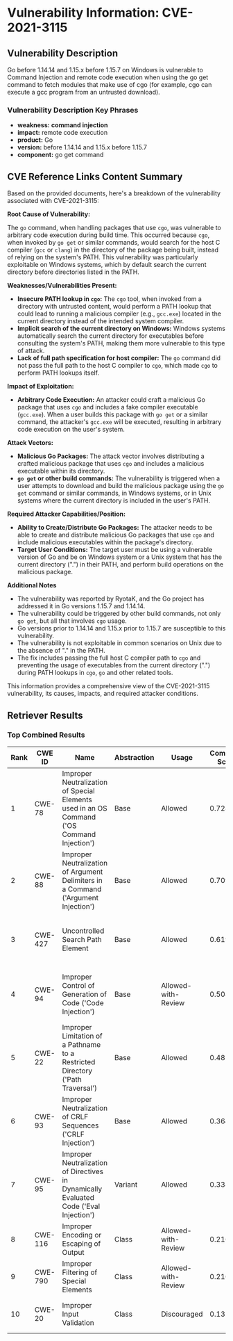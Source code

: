 # Vulnerability Information: CVE-2021-3115

## Vulnerability Description
Go before 1.14.14 and 1.15.x before 1.15.7 on Windows is vulnerable to Command Injection and remote code execution when using the go get command to fetch modules that make use of cgo (for example, cgo can execute a gcc program from an untrusted download).

### Vulnerability Description Key Phrases
- **weakness:** **command injection**
- **impact:** remote code execution
- **product:** Go
- **version:** before 1.14.14 and 1.15.x before 1.15.7
- **component:** go get command

## CVE Reference Links Content Summary
Based on the provided documents, here's a breakdown of the vulnerability associated with CVE-2021-3115:

**Root Cause of Vulnerability:**

The `go` command, when handling packages that use `cgo`, was vulnerable to arbitrary code execution during build time. This occurred because `cgo`, when invoked by `go get` or similar commands, would search for the host C compiler (`gcc` or `clang`) in the directory of the package being built, instead of relying on the system's PATH. This vulnerability was particularly exploitable on Windows systems, which by default search the current directory before directories listed in the PATH.

**Weaknesses/Vulnerabilities Present:**

*   **Insecure PATH lookup in `cgo`:** The `cgo` tool, when invoked from a directory with untrusted content, would perform a PATH lookup that could lead to running a malicious compiler (e.g., `gcc.exe`) located in the current directory instead of the intended system compiler.
*   **Implicit search of the current directory on Windows:** Windows systems automatically search the current directory for executables before consulting the system's PATH, making them more vulnerable to this type of attack.
*   **Lack of full path specification for host compiler:** The `go` command did not pass the full path to the host C compiler to `cgo`, which made `cgo` to perform PATH lookups itself.

**Impact of Exploitation:**

*   **Arbitrary Code Execution:** An attacker could craft a malicious Go package that uses `cgo` and includes a fake compiler executable (`gcc.exe`). When a user builds this package with `go get` or a similar command, the attacker's `gcc.exe` will be executed, resulting in arbitrary code execution on the user's system.

**Attack Vectors:**

*   **Malicious Go Packages:** The attack vector involves distributing a crafted malicious package that uses `cgo` and includes a malicious executable within its directory.
*   **`go get` or other build commands:**  The vulnerability is triggered when a user attempts to download and build the malicious package using the `go get` command or similar commands, in Windows systems, or in Unix systems where the current directory is included in the user's PATH.

**Required Attacker Capabilities/Position:**

*   **Ability to Create/Distribute Go Packages:** The attacker needs to be able to create and distribute malicious Go packages that use `cgo` and include malicious executables within the package's directory.
*   **Target User Conditions:** The target user must be using a vulnerable version of Go and be on Windows system or a Unix system that has the current directory (".") in their PATH, and perform build operations on the malicious package.

**Additional Notes**

* The vulnerability was reported by RyotaK, and the Go project has addressed it in Go versions 1.15.7 and 1.14.14.
*  The vulnerability could be triggered by other build commands, not only `go get`, but all that involves `cgo` usage.
* Go versions prior to 1.14.14 and 1.15.x prior to 1.15.7 are susceptible to this vulnerability.
*  The vulnerability is not exploitable in common scenarios on Unix due to the absence of "." in the PATH.
* The fix includes passing the full host C compiler path to `cgo` and preventing the usage of executables from the current directory (".") during PATH lookups in `cgo`, `go` and other related tools.

This information provides a comprehensive view of the CVE-2021-3115 vulnerability, its causes, impacts, and required attacker conditions.

## Retriever Results

### Top Combined Results

| Rank | CWE ID | Name | Abstraction | Usage | Combined Score | Retrievers | Individual Scores |
|------|--------|------|-------------|-------|---------------|------------|-------------------|
| 1 | CWE-78 | Improper Neutralization of Special Elements used in an OS Command ('OS Command Injection') | Base | Allowed | 0.7282 | dense, sparse, graph | dense: 0.490, sparse: 0.222, graph: 0.997 |
| 2 | CWE-88 | Improper Neutralization of Argument Delimiters in a Command ('Argument Injection') | Base | Allowed | 0.7091 | dense, sparse, graph | dense: 0.533, sparse: 0.235, graph: 0.861 |
| 3 | CWE-427 | Uncontrolled Search Path Element | Base | Allowed | 0.6194 | dense, sparse, graph | dense: 0.506, sparse: 0.270, graph: 0.592 |
| 4 | CWE-94 | Improper Control of Generation of Code ('Code Injection') | Base | Allowed-with-Review | 0.5088 | dense, sparse, graph | dense: 0.481, sparse: 0.213, graph: 0.477 |
| 5 | CWE-22 | Improper Limitation of a Pathname to a Restricted Directory ('Path Traversal') | Base | Allowed | 0.4822 | sparse, graph | sparse: 0.221, graph: 0.995 |
| 6 | CWE-93 | Improper Neutralization of CRLF Sequences ('CRLF Injection') | Base | Allowed | 0.3643 | dense, sparse | dense: 0.484, sparse: 0.214 |
| 7 | CWE-95 | Improper Neutralization of Directives in Dynamically Evaluated Code ('Eval Injection') | Variant | Allowed | 0.3383 | dense, sparse | dense: 0.494, sparse: 0.209 |
| 8 | CWE-116 | Improper Encoding or Escaping of Output | Class | Allowed-with-Review | 0.2165 | dense, sparse | dense: 0.483, sparse: 0.222 |
| 9 | CWE-790 | Improper Filtering of Special Elements | Class | Allowed-with-Review | 0.2100 | dense, sparse | dense: 0.480, sparse: 0.205 |
| 10 | CWE-20 | Improper Input Validation | Class | Discouraged | 0.1321 | sparse, graph | sparse: 0.212, graph: 0.486 |

